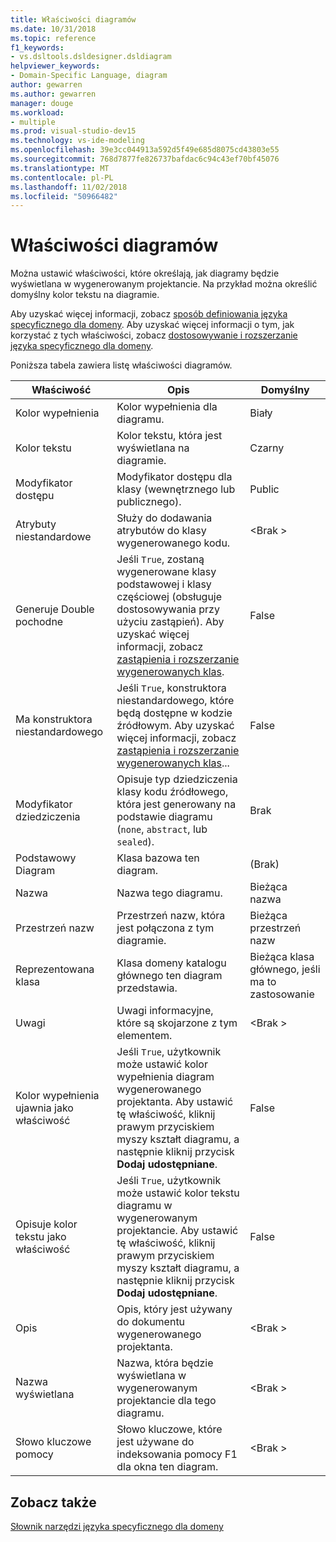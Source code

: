 ```yaml
---
title: Właściwości diagramów
ms.date: 10/31/2018
ms.topic: reference
f1_keywords:
- vs.dsltools.dsldesigner.dsldiagram
helpviewer_keywords:
- Domain-Specific Language, diagram
author: gewarren
ms.author: gewarren
manager: douge
ms.workload:
- multiple
ms.prod: visual-studio-dev15
ms.technology: vs-ide-modeling
ms.openlocfilehash: 39e3cc044913a592d5f49e685d8075cd43803e55
ms.sourcegitcommit: 768d7877fe826737bafdac6c94c43ef70bf45076
ms.translationtype: MT
ms.contentlocale: pl-PL
ms.lasthandoff: 11/02/2018
ms.locfileid: "50966482"
---
```

# <a name="properties-of-diagrams"></a>Właściwości diagramów
Można ustawić właściwości, które określają, jak diagramy będzie wyświetlana w wygenerowanym projektancie. Na przykład można określić domyślny kolor tekstu na diagramie.

 Aby uzyskać więcej informacji, zobacz [sposób definiowania języka specyficznego dla domeny](../modeling/how-to-define-a-domain-specific-language.md). Aby uzyskać więcej informacji o tym, jak korzystać z tych właściwości, zobacz [dostosowywanie i rozszerzanie języka specyficznego dla domeny](../modeling/customizing-and-extending-a-domain-specific-language.md).

 Poniższa tabela zawiera listę właściwości diagramów.

|Właściwość|Opis|Domyślny|
|-|-|-|
|Kolor wypełnienia|Kolor wypełnienia dla diagramu.|Biały|
|Kolor tekstu|Kolor tekstu, która jest wyświetlana na diagramie.|Czarny|
|Modyfikator dostępu|Modyfikator dostępu dla klasy (wewnętrznego lub publicznego).|Public|
|Atrybuty niestandardowe|Służy do dodawania atrybutów do klasy wygenerowanego kodu.|\<Brak >|
|Generuje Double pochodne|Jeśli `True`, zostaną wygenerowane klasy podstawowej i klasy częściowej (obsługuje dostosowywania przy użyciu zastąpień). Aby uzyskać więcej informacji, zobacz [zastąpienia i rozszerzanie wygenerowanych klas](../modeling/overriding-and-extending-the-generated-classes.md).|False|
|Ma konstruktora niestandardowego|Jeśli `True`, konstruktora niestandardowego, które będą dostępne w kodzie źródłowym. Aby uzyskać więcej informacji, zobacz [zastąpienia i rozszerzanie wygenerowanych klas](../modeling/overriding-and-extending-the-generated-classes.md)...|False|
|Modyfikator dziedziczenia|Opisuje typ dziedziczenia klasy kodu źródłowego, która jest generowany na podstawie diagramu (`none`, `abstract`, lub `sealed`).|Brak|
|Podstawowy Diagram|Klasa bazowa ten diagram.|(Brak)|
|Nazwa|Nazwa tego diagramu.|Bieżąca nazwa|
|Przestrzeń nazw|Przestrzeń nazw, która jest połączona z tym diagramie.|Bieżąca przestrzeń nazw|
|Reprezentowana klasa|Klasa domeny katalogu głównego ten diagram przedstawia.|Bieżąca klasa głównego, jeśli ma to zastosowanie|
|Uwagi|Uwagi informacyjne, które są skojarzone z tym elementem.|\<Brak >|
|Kolor wypełnienia ujawnia jako właściwość|Jeśli `True`, użytkownik może ustawić kolor wypełnienia diagram wygenerowanego projektanta. Aby ustawić tę właściwość, kliknij prawym przyciskiem myszy kształt diagramu, a następnie kliknij przycisk **Dodaj udostępniane**.|False|
|Opisuje kolor tekstu jako właściwość|Jeśli `True`, użytkownik może ustawić kolor tekstu diagramu w wygenerowanym projektancie. Aby ustawić tę właściwość, kliknij prawym przyciskiem myszy kształt diagramu, a następnie kliknij przycisk **Dodaj udostępniane**.|False|
|Opis|Opis, który jest używany do dokumentu wygenerowanego projektanta.|\<Brak >|
|Nazwa wyświetlana|Nazwa, która będzie wyświetlana w wygenerowanym projektancie dla tego diagramu.|\<Brak >|
|Słowo kluczowe pomocy|Słowo kluczowe, które jest używane do indeksowania pomocy F1 dla okna ten diagram.|\<Brak >|

## <a name="see-also"></a>Zobacz także

[Słownik narzędzi języka specyficznego dla domeny](https://msdn.microsoft.com/ca5e84cb-a315-465c-be24-76aa3df276aa)
